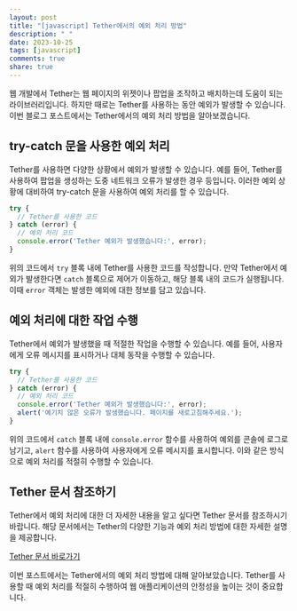 ```yaml
---
layout: post
title: "[javascript] Tether에서의 예외 처리 방법"
description: " "
date: 2023-10-25
tags: [javascript]
comments: true
share: true
---
```


웹 개발에서 Tether는 웹 페이지의 위젯이나 팝업을 조작하고 배치하는데 도움이 되는 라이브러리입니다. 하지만 때로는 Tether를 사용하는 동안 예외가 발생할 수 있습니다. 이번 블로그 포스트에서는 Tether에서의 예외 처리 방법을 알아보겠습니다.

## try-catch 문을 사용한 예외 처리
Tether를 사용하면 다양한 상황에서 예외가 발생할 수 있습니다. 예를 들어, Tether를 사용하여 팝업을 생성하는 도중 네트워크 오류가 발생한 경우 등입니다. 이러한 예외 상황에 대비하여 try-catch 문을 사용하여 예외 처리를 할 수 있습니다.

```javascript
try {
  // Tether를 사용한 코드
} catch (error) {
  // 예외 처리 코드
  console.error('Tether 예외가 발생했습니다:', error);
}
```

위의 코드에서 `try` 블록 내에 Tether를 사용한 코드를 작성합니다. 만약 Tether에서 예외가 발생한다면 `catch` 블록으로 제어가 이동하고, 해당 블록 내의 코드가 실행됩니다. 이때 `error` 객체는 발생한 예외에 대한 정보를 담고 있습니다.

## 예외 처리에 대한 작업 수행
Tether에서 예외가 발생했을 때 적절한 작업을 수행할 수 있습니다. 예를 들어, 사용자에게 오류 메시지를 표시하거나 대체 동작을 수행할 수 있습니다.

```javascript
try {
  // Tether를 사용한 코드
} catch (error) {
  // 예외 처리 코드
  console.error('Tether 예외가 발생했습니다:', error);
  alert('예기치 않은 오류가 발생했습니다. 페이지를 새로고침해주세요.');
}
```

위의 코드에서 `catch` 블록 내에 `console.error` 함수를 사용하여 예외를 콘솔에 로그로 남기고, `alert` 함수를 사용하여 사용자에게 오류 메시지를 표시합니다. 이와 같은 방식으로 예외 처리를 적절히 수행할 수 있습니다.

## Tether 문서 참조하기
Tether에서 예외 처리에 대한 더 자세한 내용을 알고 싶다면 Tether 문서를 참조하시기 바랍니다. 해당 문서에서는 Tether의 다양한 기능과 예외 처리 방법에 대한 자세한 설명을 제공합니다.

[Tether 문서 바로가기](https://github.com/shipshapecode/tether/blob/master/README.md)

이번 포스트에서는 Tether에서의 예외 처리 방법에 대해 알아보았습니다. Tether를 사용할 때 예외 처리를 적절히 수행하여 웹 애플리케이션의 안정성을 높이는 것이 중요합니다.